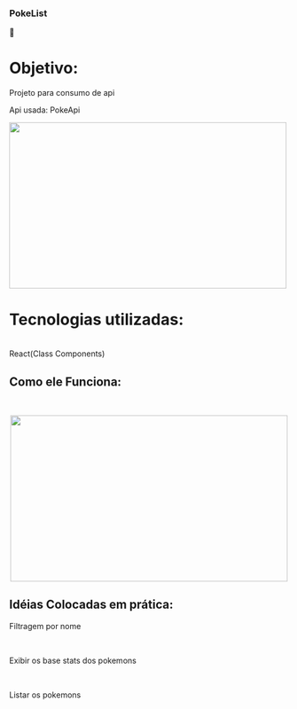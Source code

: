### PokeList
🚀 <h1>Objetivo:</h1>
<p>Projeto para consumo de api</p>

<p>Api usada: PokeApi</p>

<img width="500" height="300" src="./prints/pokeList.png" >
 
<h1> Tecnologias utilizadas:</h1>
<br>
React(Class Components)



## Como ele Funciona:
<br>
<p align= "center" >
 <img width="500" height="300" src="./prints/ProjetoExemplo.gif" >
</p>

## Idéias Colocadas em prática: 
<p>Filtragem por nome<p>
<br>
<p>Exibir os base stats dos pokemons<p>
<br>
<p>Listar os pokemons<p>
<br>